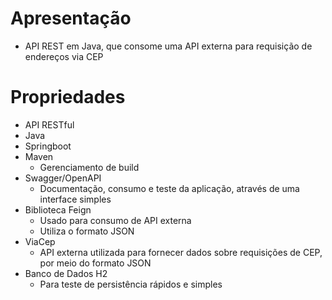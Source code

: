 


# Apresentação
- API REST em Java, que consome uma API externa para requisição de endereços via CEP


# Propriedades
- API RESTful
-  Java
-  Springboot
-  Maven
    - Gerenciamento de build 
-  Swagger/OpenAPI
    -  Documentação, consumo e teste da aplicação, através de uma interface simples
-  Biblioteca Feign
    - Usado para consumo de API externa
    - Utiliza o formato JSON
-  ViaCep
    - API externa utilizada para fornecer dados sobre requisições de CEP, por meio do formato JSON
- Banco de Dados H2
    - Para teste de persistência rápidos e simples
